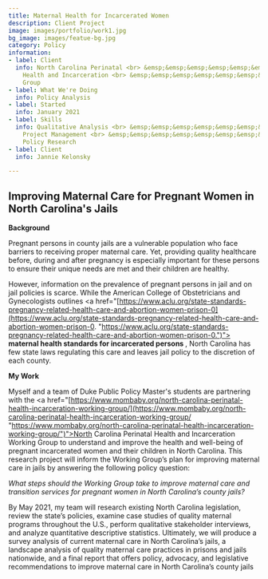 ```yaml
---
title: Maternal Health for Incarcerated Women
description: Client Project
image: images/portfolio/work1.jpg
bg_image: images/featue-bg.jpg
category: Policy
information:
- label: Client
  info: North Carolina Perinatal <br> &emsp;&emsp;&emsp;&emsp;&emsp;&emsp;&emsp;&emsp;&emsp;&emsp;
    Health and Incarceration <br> &emsp;&emsp;&emsp;&emsp;&emsp;&emsp;&emsp;&emsp;&emsp;&emsp;Working
    Group
- label: What We're Doing
  info: Policy Analysis
- label: Started
  info: January 2021
- label: Skills
  info: Qualitative Analysis <br> &emsp;&emsp;&emsp;&emsp;&emsp;&emsp;&emsp;&emsp;&emsp;&emsp;
    Project Management <br> &emsp;&emsp;&emsp;&emsp;&emsp;&emsp;&emsp;&emsp;&emsp;&emsp;
    Policy Research
- label: Client
  info: Jannie Kelonsky

---
```

## Improving Maternal Care for Pregnant Women in North Carolina's Jails

<b> Background</b> <p>

Pregnant persons in county jails are a vulnerable population who face barriers to receiving proper maternal care. Yet, providing quality healthcare before, during and after pregnancy is especially important for these persons to ensure their unique needs are met and their children are healthy. <p>

However, information on the prevalence of pregnant persons in jail and on jail policies is scarce. While the American College of Obstetricians and Gynecologists outlines  <a href="[https://www.aclu.org/state-standards-pregnancy-related-health-care-and-abortion-women-prison-0](https://www.aclu.org/state-standards-pregnancy-related-health-care-and-abortion-women-prison-0. "https://www.aclu.org/state-standards-pregnancy-related-health-care-and-abortion-women-prison-0.")"> <b>maternal health standards for incarcerated persons </b> </a>, North Carolina has few state laws regulating this care and leaves jail policy to the discretion of each county. 

<b> My Work</b> <p>

Myself and a team of Duke Public Policy Master's students are partnering with the <a href="[https://www.mombaby.org/north-carolina-perinatal-health-incarceration-working-group/](https://www.mombaby.org/north-carolina-perinatal-health-incarceration-working-group/ "https://www.mombaby.org/north-carolina-perinatal-health-incarceration-working-group/")">North Carolina Perinatal Health and Incarceration Working Group</a> to understand and improve the health and well-being of pregnant incarcerated women and their children in North Carolina. This research project will inform the Working Group’s plan for improving maternal care in jails by answering the following policy question: <p> <i>What steps should the Working Group take to improve maternal care and transition services for pregnant women in North Carolina’s county jails? </i><p>

By May 2021, my team will research existing North Carolina legislation, review the state’s policies, examine case studies of quality maternal programs throughout the U.S., perform qualitative stakeholder interviews, and analyze quantitative descriptive statistics. Ultimately, we will produce a survey analysis of current maternal care in North Carolina’s jails, a landscape analysis of quality maternal care practices in prisons and jails nationwide, and a final report that offers policy, advocacy, and legislative recommendations to improve maternal care in North Carolina’s county jails